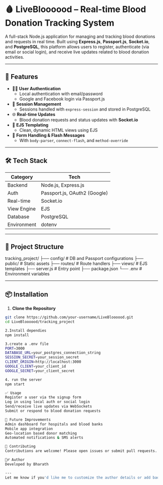 # 🩸 LiveBloooood – Real-time Blood Donation Tracking System

A full-stack Node.js application for managing and tracking blood donations and requests in real time. Built using **Express.js**, **Passport.js**, **Socket.io**, and **PostgreSQL**, this platform allows users to register, authenticate (via email or social login), and receive live updates related to blood donation activities.

---

## 🚀 Features

- 🧑‍💼 **User Authentication**
  - Local authentication with email/password
  - Google and Facebook login via Passport.js
- 🔁 **Session Management**
  - Sessions handled with `express-session` and stored in PostgreSQL
- 🌐 **Real-time Updates**
  - Blood donation requests and status updates with **Socket.io**
- 🎨 **EJS Templating**
  - Clean, dynamic HTML views using EJS
- 🧾 **Form Handling & Flash Messages**
  - With `body-parser`, `connect-flash`, and `method-override`

---

## 🛠️ Tech Stack

| Category      | Tech                                |
|---------------|-------------------------------------|
| Backend       | Node.js, Express.js                 |
| Auth          | Passport.js, OAuth2 (Google)        |
| Real-time     | Socket.io                           |
| View Engine   | EJS                                 |
| Database      | PostgreSQL                          |       
| Environment   | dotenv                              |

---

## 📁 Project Structure

tracking_project/
├── config/ # DB and Passport configurations
├── public/ # Static assets
├── routes/ # Route handlers
├── views/ # EJS templates
├── server.js # Entry point
├── package.json
└── .env # Environment variables


---

## 📦 Installation

1. **Clone the Repository**

```bash
git clone https://github.com/your-username/LiveBloooood.git
cd LiveBloooood/tracking_project

2.Install dependies
npm install

3.create a .env file
PORT=3000
DATABASE_URL=your_postgres_connection_string
SESSION_SECRET=your_session_secret
CLIENT_ORIGIN=http://localhost:3000
GOOGLE_CLIENT=your_client_id
GOOGLE_SECRET=your_client_secret

4. run the server
npm start

✅ Usage
Register a user via the signup form
Log in using local auth or social login
Send/receive live updates via WebSockets
Submit or respond to blood donation requests

🧪 Future Improvements
Admin dashboard for hospitals and blood banks
Mobile app integration
Geo-location based donor matching
Automated notifications & SMS alerts

🤝 Contributing
Contributions are welcome! Please open issues or submit pull requests.

🙋‍♂️ Author
Developed by Bharath

---
Let me know if you'd like me to customize the author details or add badges (like GitHub actions, last commit, etc.). I can also insert this directly into the existing `README.md` if you’d like.




